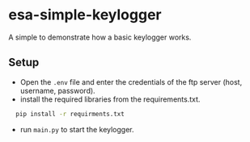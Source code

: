 # esa-simple-keylogger
A simple to demonstrate how a basic keylogger works.

## Setup

- Open the `.env` file and enter the credentials of the
ftp server (host, username, password).
- install the required libraries from the requirements.txt. 
```bash 
  pip install -r requirments.txt
```
- run `main.py` to start the keylogger. 
